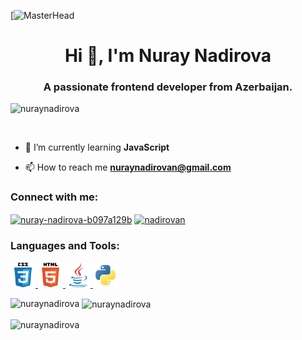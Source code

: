 [![MasterHead](https://1.bp.blogspot.com/-7A4WynwLsMw/XbBpCXG8fHI/AAAAAAAAMt4/uOa1bpLskYgrwGbllhSu2SDj_Mig8SXJQCLcBGAsYHQ/s1600/2000_600px.gif)
<h1 align="center">Hi 👋, I'm Nuray Nadirova</h1>
<h3 align="center">A passionate frontend developer from Azerbaijan.</h3>

<p align="left"> <img src="https://komarev.com/ghpvc/?username=nuraynadirova&label=Profile%20views&color=0e75b6&style=flat" alt="nuraynadirova" /> </p>

<p align="left"> <a href="https://twitter.com/" target="blank"><img src="https://img.shields.io/twitter/follow/?logo=twitter&style=for-the-badge" alt="" /></a> </p>

- 🌱 I’m currently learning **JavaScript**

- 📫 How to reach me **nuraynadirovan@gmail.com**

<h3 align="left">Connect with me:</h3>
<p align="left">
<a href="https://linkedin.com/in/nuray-nadirova-b097a129b" target="blank"><img align="center" src="https://raw.githubusercontent.com/rahuldkjain/github-profile-readme-generator/master/src/images/icons/Social/linked-in-alt.svg" alt="nuray-nadirova-b097a129b" height="30" width="40" /></a>
<a href="https://instagram.com/nadirovan" target="blank"><img align="center" src="https://raw.githubusercontent.com/rahuldkjain/github-profile-readme-generator/master/src/images/icons/Social/instagram.svg" alt="nadirovan" height="30" width="40" /></a>
</p>

<h3 align="left">Languages and Tools:</h3>
<p align="left"> <a href="https://www.w3schools.com/css/" target="_blank" rel="noreferrer"> <img src="https://raw.githubusercontent.com/devicons/devicon/master/icons/css3/css3-original-wordmark.svg" alt="css3" width="40" height="40"/> </a> <a href="https://www.w3.org/html/" target="_blank" rel="noreferrer"> <img src="https://raw.githubusercontent.com/devicons/devicon/master/icons/html5/html5-original-wordmark.svg" alt="html5" width="40" height="40"/> </a> <a href="https://www.java.com" target="_blank" rel="noreferrer"> <img src="https://raw.githubusercontent.com/devicons/devicon/master/icons/java/java-original.svg" alt="java" width="40" height="40"/> </a> <a href="https://www.python.org" target="_blank" rel="noreferrer"> <img src="https://raw.githubusercontent.com/devicons/devicon/master/icons/python/python-original.svg" alt="python" width="40" height="40"/> </a> </p>

<p><img align="left" src="https://github-readme-stats.vercel.app/api/top-langs?username=nuraynadirova&show_icons=true&locale=en&layout=compact" alt="nuraynadirova" /></p>

<p>&nbsp;<img align="center" src="https://github-readme-stats.vercel.app/api?username=nuraynadirova&show_icons=true&locale=en" alt="nuraynadirova" /></p>

<p><img align="center" src="https://github-readme-streak-stats.herokuapp.com/?user=nuraynadirova&" alt="nuraynadirova" /></p>
